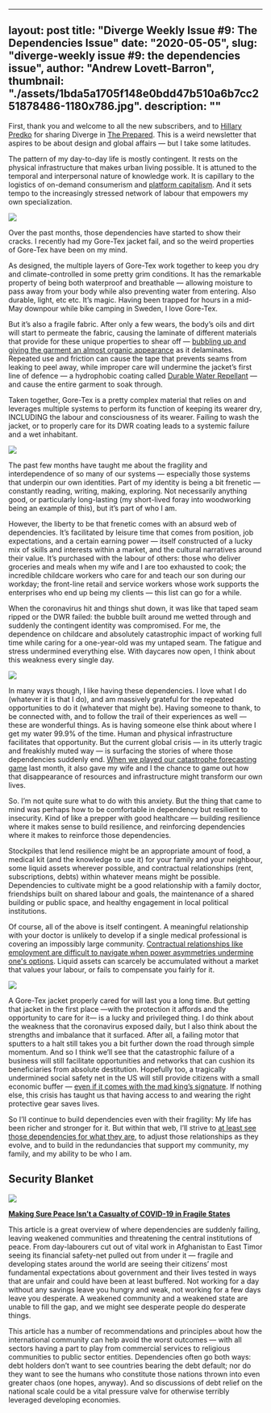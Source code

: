 
---
layout: post
title: "Diverge Weekly Issue #9: The Dependencies Issue"
date: "2020-05-05",
slug: "diverge-weekly issue #9: the dependencies issue",
author: "Andrew Lovett-Barron",
thumbnail: "./assets/1bda5a1705f148e0bdd47b510a6b7cc251878486-1180x786.jpg".
description: ""
---

First, thank you and welcome to all the new subscribers, and to [Hillary Predko](http://hillarypredko.com/) for sharing Diverge in [The Prepared](https://theprepared.org/). This is a weird newsletter that aspires to be about design and global affairs — but I take some latitudes.

The pattern of my day-to-day life is mostly contingent. It rests on the physical infrastructure that makes urban living possible. It is attuned to the temporal and interpersonal nature of knowledge work. It is capillary to the logistics of on-demand consumerism and [platform capitalism](https://amzn.to/3b5wjGt). And it sets tempo to the increasingly stressed network of labour that empowers my own specialization.



![](./assets/9aba682bedfafedee8345c053ef49a4bfb16c96c-1180x786.jpg)

Over the past months, those dependencies have started to show their cracks. I recently had my Gore-Tex jacket fail, and so the weird properties of Gore-Tex have been on my mind.

As designed, the multiple layers of Gore-Tex work together to keep you dry and climate-controlled in some pretty grim conditions. It has the remarkable property of being both waterproof and breathable — allowing moisture to pass away from your body while also preventing water from entering. Also durable, light, etc etc. It’s magic. Having been trapped for hours in a mid-May downpour while bike camping in Sweden, I love Gore-Tex.

But it’s also a fragile fabric. After only a few wears, the body’s oils and dirt will start to permeate the fabric, causing the laminate of different materials that provide for these unique properties to shear off — [bubbling up and giving the garment an almost organic appearance](http://tectahoe.com/delamination/) as it delaminates. Repeated use and friction can cause the tape that prevents seams from leaking to peel away, while improper care will undermine the jacket’s first line of defence — a hydrophobic coating called [Durable Water Repellant](https://en.wikipedia.org/wiki/Durable_water_repellent) — and cause the entire garment to soak through.

Taken together, Gore-Tex is a pretty complex material that relies on and leverages multiple systems to perform its function of keeping its wearer dry, INCLUDING the labour and consciousness of its wearer. Failing to wash the jacket, or to properly care for its DWR coating leads to a systemic failure and a wet inhabitant.

![](./assets/4bf307d5bf990cd9149be30538c777b32ce2e086-1180x786.jpg)

The past few months have taught me about the fragility and interdependence of so many of our systems — especially those systems that underpin our own identities. Part of my identity is being a bit frenetic — constantly reading, writing, making, exploring. Not necessarily anything good, or particularly long-lasting (my short-lived foray into woodworking being an example of this), but it’s part of who I am.

However, the liberty to be that frenetic comes with an absurd web of dependencies. It’s facilitated by leisure time that comes from position, job expectations, and a certain earning power — itself constructed of a lucky mix of skills and interests within a market, and the cultural narratives around their value. It’s purchased with the labour of others: those who deliver groceries and meals when my wife and I are too exhausted to cook; the incredible childcare workers who care for and teach our son during our workday; the front-line retail and service workers whose work supports the enterprises who end up being my clients — this list can go for a while.

When the coronavirus hit and things shut down, it was like that taped seam ripped or the DWR failed: the bubble built around me wetted through and suddenly the contingent identity was compromised. For me, the dependence on childcare and absolutely catastrophic impact of working full time while caring for a one-year-old was my untaped seam. The fatigue and stress undermined everything else. With daycares now open, I think about this weakness every single day.

![](./assets/e644d6b6af96005145c48d1043e7fcdfaa3ca832-1180x786.jpg)

  
In many ways though, I like having these dependencies. I love what I do (whatever it is that I do), and am massively grateful for the repeated opportunities to do it (whatever that might be). Having someone to thank, to be connected with, and to follow the trail of their experiences as well — these are wonderful things. As is having someone else think about where I get my water 99.9% of the time. Human and physical infrastructure facilitates that opportunity. But the current global crisis — in its utterly tragic and freakishly muted way — is surfacing the stories of where those dependencies suddenly end. [When we played our catastrophe forecasting game](https://andrewlb.com/covid-anxiety/) last month, it also gave my wife and I the chance to game out how that disappearance of resources and infrastructure might transform our own lives.

So. I’m not quite sure what to do with this anxiety. But the thing that came to mind was perhaps how to be comfortable in dependency but resilient to insecurity. Kind of like a prepper with good healthcare — building resilience where it makes sense to build resilience, and reinforcing dependencies where it makes to reinforce those dependencies.

Stockpiles that lend resilience might be an appropriate amount of food, a medical kit (and the knowledge to use it) for your family and your neighbour, some liquid assets wherever possible, and contractual relationships (rent, subscriptions, debts) within whatever means might be possible. Dependencies to cultivate might be a good relationship with a family doctor, friendships built on shared labour and goals, the maintenance of a shared building or public space, and healthy engagement in local political institutions.

Of course, all of the above is itself contingent. A meaningful relationship with your doctor is unlikely to develop if a single medical professional is covering an impossibly large community. [Contractual relationships like employment are difficult to navigate when power asymmetries undermine one's options](https://www.tbray.org/ongoing/When/202x/2020/04/29/Leaving-Amazon). Liquid assets can scarcely be accumulated without a market that values your labour, or fails to compensate you fairly for it.

![](./assets/435b680d2fd36462a1f93879b17f736b64d69590-1180x786.jpg)

A Gore-Tex jacket properly cared for will last you a long time. But getting that jacket in the first place —with the protection it affords and the opportunity to care for it— is a lucky and privileged thing. I do think about the weakness that the coronavirus exposed daily, but I also think about the strengths and imbalance that it surfaced. After all, a failing motor that sputters to a halt still takes you a bit further down the road through simple momentum. And so I think we’ll see that the catastrophic failure of a business will still facilitate opportunities and networks that can cushion its beneficiaries from absolute destitution. Hopefully too, a tragically undermined social safety net in the US will still provide citizens with a small economic buffer — [even if it comes with the mad king’s signature](https://www.nytimes.com/2020/04/14/us/politics/stimulus-check-trump-signature.html). If nothing else, this crisis has taught us that having access to and wearing the right protective gear saves lives.

So I’ll continue to build dependencies even with their fragility: My life has been richer and stronger for it. But within that web, I’ll strive to [at least see those dependencies for what they are](https://amzn.to/2LaUKYd), to adjust those relationships as they evolve, and to build in the redundancies that support my community, my family, and my ability to be who I am.



## Security Blanket

![](./assets/4b78e5b258f5ff8f9f3b4894d2ca2488d24b37de-1044x698.png)

[**Making Sure Peace Isn’t a Casualty of COVID-19 in Fragile States**](https://www.worldpoliticsreview.com/articles/28734/making-sure-peace-isn-t-a-casualty-of-covid-19-in-fragile-states)

This article is a great overview of where dependencies are suddenly failing, leaving weakened communities and threatening the central institutions of peace. From day-labourers cut out of vital work in Afghanistan to East Timor seeing its financial safety-net pulled out from under it — fragile and developing states around the world are seeing their citizens’ most fundamental expectations about government and their lives tested in ways that are unfair and could have been at least buffered. Not working for a day without any savings leave you hungry and weak, not working for a few days leave you desperate. A weakened community and a weakened state are unable to fill the gap, and we might see desperate people do desperate things.

This article has a number of recommendations and principles about how the international community can help avoid the worst outcomes — with all sectors having a part to play from commercial services to religious communities to public sector entities. Dependencies often go both ways: debt holders don’t want to see countries bearing the debt default; nor do they want to see the humans who constitute those nations thrown into even greater chaos (one hopes, anyway). And so discussions of debt relief on the national scale could be a vital pressure valve for otherwise terribly leveraged developing economies.
